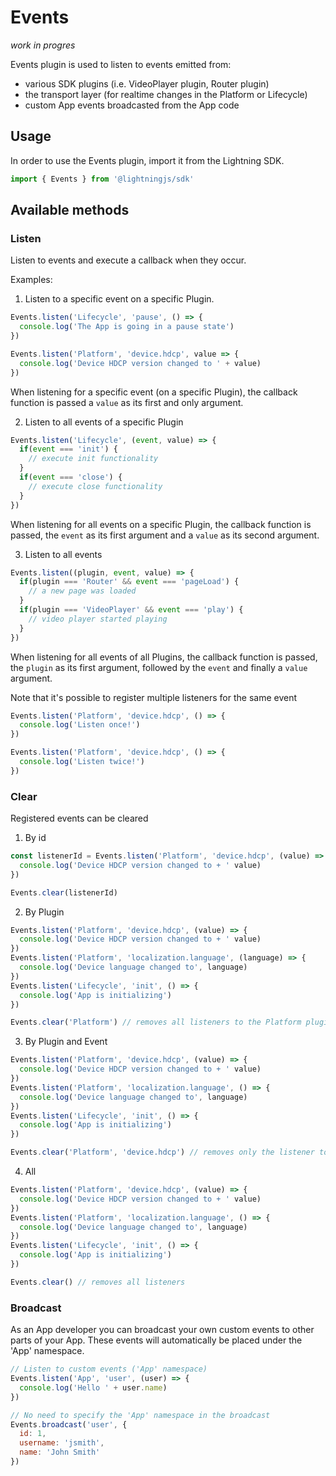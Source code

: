 # Events

_work in progres_

Events plugin is used to listen to events emitted from:

- various SDK plugins (i.e. VideoPlayer plugin, Router plugin)
- the transport layer (for realtime changes in the Platform or Lifecycle)
- custom App events broadcasted from the App code

## Usage

In order to use the Events plugin, import it from the Lightning SDK.

```js
import { Events } from '@lightningjs/sdk'
```

## Available methods

### Listen

Listen to events and execute a callback when they occur.

Examples:

1) Listen to a specific event on a specific Plugin.

```js
Events.listen('Lifecycle', 'pause', () => {
  console.log('The App is going in a pause state')
})

Events.listen('Platform', 'device.hdcp', value => {
  console.log('Device HDCP version changed to ' + value)
})
```

When listening for a specific event (on a specific Plugin), the callback function is passed a `value` as its first and only argument.

2) Listen to all events of a specific Plugin

```js
Events.listen('Lifecycle', (event, value) => {
  if(event === 'init') {
    // execute init functionality
  }
  if(event === 'close') {
    // execute close functionality
  }
})
```

When listening for all events on a specific Plugin, the callback function is passed, the `event` as its first argument and a `value` as its second argument.

3) Listen to all events

```js
Events.listen((plugin, event, value) => {
  if(plugin === 'Router' && event === 'pageLoad') {
    // a new page was loaded
  }
  if(plugin === 'VideoPlayer' && event === 'play') {
    // video player started playing
  }
})
```

When listening for all events of all Plugins, the callback function is passed, the `plugin` as its first argument, followed by the `event` and finally a `value` argument.


Note that it's possible to register multiple listeners for the same event

```js
Events.listen('Platform', 'device.hdcp', () => {
  console.log('Listen once!')
})

Events.listen('Platform', 'device.hdcp', () => {
  console.log('Listen twice!')
})
```

### Clear

Registered events can be cleared

1) By id

```js
const listenerId = Events.listen('Platform', 'device.hdcp', (value) => {
  console.log('Device HDCP version changed to + ' value)
})

Events.clear(listenerId)
```

2) By Plugin

```js
Events.listen('Platform', 'device.hdcp', (value) => {
  console.log('Device HDCP version changed to + ' value)
})
Events.listen('Platform', 'localization.language', (language) => {
  console.log('Device language changed to', language)
})
Events.listen('Lifecycle', 'init', () => {
  console.log('App is initializing')
})

Events.clear('Platform') // removes all listeners to the Platform plugin
```

3) By Plugin and Event

```js
Events.listen('Platform', 'device.hdcp', (value) => {
  console.log('Device HDCP version changed to + ' value)
})
Events.listen('Platform', 'localization.language', () => {
  console.log('Device language changed to', language)
})
Events.listen('Lifecycle', 'init', () => {
  console.log('App is initializing')
})

Events.clear('Platform', 'device.hdcp') // removes only the listener to Platform.device.hdcp
```

4) All

```js
Events.listen('Platform', 'device.hdcp', (value) => {
  console.log('Device HDCP version changed to + ' value)
})
Events.listen('Platform', 'localization.language', () => {
  console.log('Device language changed to', language)
})
Events.listen('Lifecycle', 'init', () => {
  console.log('App is initializing')
})

Events.clear() // removes all listeners
```

### Broadcast

As an App developer you can broadcast your own custom events to other parts of your App. These events
will automatically be placed under the 'App' namespace.


```js
// Listen to custom events ('App' namespace)
Events.listen('App', 'user', (user) => {
  console.log('Hello ' + user.name)
})

// No need to specify the 'App' namespace in the broadcast
Events.broadcast('user', {
  id: 1,
  username: 'jsmith',
  name: 'John Smith'
})
```

